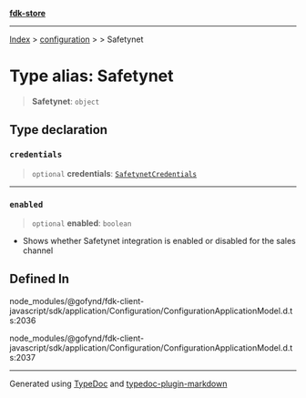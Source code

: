 [**fdk-store**](../../../README.md)
***

[Index](../../../API.md) > [configuration](../../README.md) > [<internal>](../README.md) > Safetynet

# Type alias: Safetynet

> **Safetynet**: `object`

## Type declaration

### `credentials`

> `optional` **credentials**: [`SafetynetCredentials`](type-alias.SafetynetCredentials.md)

***

### `enabled`

> `optional` **enabled**: `boolean`

- Shows whether Safetynet integration is
enabled or disabled for the sales channel

## Defined In

node\_modules/@gofynd/fdk-client-javascript/sdk/application/Configuration/ConfigurationApplicationModel.d.ts:2036

node\_modules/@gofynd/fdk-client-javascript/sdk/application/Configuration/ConfigurationApplicationModel.d.ts:2037

***
Generated using [TypeDoc](https://typedoc.org/) and [typedoc-plugin-markdown](https://www.npmjs.com/package/typedoc-plugin-markdown)
